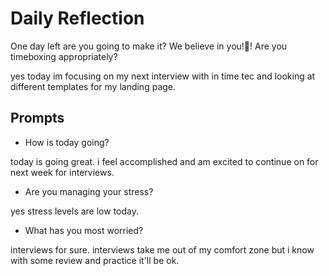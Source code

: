 # Daily Reflection
One day left are you going to make it? We believe in you!💖! Are you timeboxing appropriately? 

yes today im focusing on my next interview with in time tec and looking at different templates for my landing page.

## Prompts
- How is today going? 

today is going great. i feel accomplished and am excited to continue on for next week for interviews. 

- Are you managing your stress?

yes stress levels are low today. 

- What has you most worried?

interviews for sure. interviews take me out of my comfort zone but i know with some review and practice it'll be ok. 